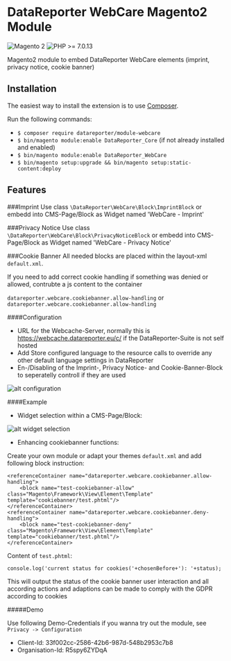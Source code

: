 DataReporter WebCare Magento2 Module
============
 
 ![Magento 2](https://img.shields.io/badge/Magento-%3E=2.2-blue.svg)
 ![PHP >= 7.0.13](https://img.shields.io/badge/PHP-%3E=7.0.13-green.svg)

Magento2 module to embed DataReporter WebCare elements (imprint, privacy notice, cookie banner)

Installation
------------

The easiest way to install the extension is to use [Composer](https://getcomposer.org/).

Run the following commands:

- ```$ composer require datareporter/module-webcare```
- ```$ bin/magento module:enable DataReporter_Core``` (if not already installed and enabled)
- ```$ bin/magento module:enable DataReporter_WebCare```
- ```$ bin/magento setup:upgrade && bin/magento setup:static-content:deploy```

Features
------------

###Imprint
Use class ````\DataReporter\WebCare\Block\ImprintBlock```` or embedd into CMS-Page/Block as Widget named 'WebCare - Imprint'

###Privacy Notice
Use class ````\DataReporter\WebCare\Block\PrivacyNoticeBlock```` or embedd into CMS-Page/Block as Widget named 'WebCare - Privacy Notice'

###Cookie Banner
All needed blocks are placed within the layout-xml ```default.xml```. 

If you need to add correct cookie handling if something was denied or allowed, contrubte a js content to the container

```datareporter.webcare.cookiebanner.allow-handling``` or ```datareporter.webcare.cookiebanner.allow-handling```

####Configuration

* URL for the Webcache-Server, normally this is https://webcache.datareporter.eu/c/ if the DataReporter-Suite is not self hosted
* Add Store configured language to the resource calls to override any other default language settings in DataReporter
* En-/Disabling of the Imprint-, Privacy Notice- and Cookie-Banner-Block to seperatelly controll if they are used

![alt configuration](docs/images/configuration.png)

####Example

* Widget selection within a CMS-Page/Block:

![alt widget selection](docs/images/widget_selection.png)

* Enhancing cookiebanner functions:

Create your own module or adapt your themes ```default.xml``` and add following block instruction:

```
<referenceContainer name="datareporter.webcare.cookiebanner.allow-handling">
    <block name="test-cookiebanner-allow" class="Magento\Framework\View\Element\Template" template="cookiebanner/test.phtml"/>
</referenceContainer>
<referenceContainer name="datareporter.webcare.cookiebanner.deny-handling">
    <block name="test-cookiebanner-deny" class="Magento\Framework\View\Element\Template" template="cookiebanner/test.phtml"/>
</referenceContainer>
``` 

Content of ```test.phtml```:
```
console.log('current status for cookies('+chosenBefore+'): '+status);
```

This will output the status of the cookie banner user interaction and all according actions and adaptions can be made to comply with the GDPR according to cookies

#####Demo

Use following Demo-Credentials if you wanna try out the module, see ````Privacy -> Configuration````

* Client-Id: 33f002cc-2586-42b6-987d-548b2953c7b8
* Organisation-Id: R5spy6ZYDqA